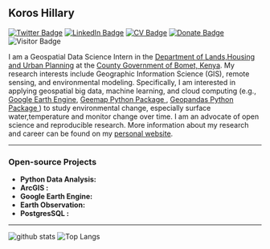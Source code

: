 ##  Koros Hillary


[![Twitter Badge](https://img.shields.io/twitter/follow/kipngeno_koros?style=social)](https://twitter.com/kipngeno_koros)
[![LinkedIn Badge](https://img.shields.io/badge/My-LinkedIn-blue)](https://www.linkedin.com/in/hillarykoros/)
[![CV Badge](https://img.shields.io/badge/My-CV-critical)](https://hillarykoros.github.io/docs/Resume.docx)
[![Donate Badge](https://img.shields.io/badge/Donate-Buy%20me%20a%20coffee-yellowgreen.svg)](https://www.buymeacoffee.com/hillarykoros)
![Visitor Badge](https://visitor-badge.laobi.icu/badge?page_id=HillaryKoros.HillaryKoros)

I am a Geospatial Data Science Intern in the [Department of Lands,Housing and Urban Planning](https://bomet.go.ke/landshousing-urban-planning/) at the [County Government of Bomet, Kenya](https://bomet.go.ke/). My research interests include Geographic Information Science (GIS), remote sensing, and environmental modeling. Specifically, I am interested in applying geospatial big data, machine learning, and cloud computing (e.g., [Google Earth Engine](https://earthengine.google.com/), [Geemap Python Package ](https://geemap.org/), [Geopandas Python Package ](https://geopandas.org/)) to study environmental change, especially surface water,temperature and monitor change over time. I am an advocate of open science and reproducible research. More information about my research and career can be found on my [personal website](https://hillarykoros.github.io/).

---

### Open-source Projects
- **Python Data Analysis:** 
- **ArcGIS :** 
- **Google Earth Engine:** 
- **Earth Observation:**
- **PostgresSQL :** 
---

![github stats](https://github-readme-stats.vercel.app/api?username=HillaryKoros&show_icons=true)
![Top Langs](https://github-readme-stats.vercel.app/api/top-langs/?username=HillaryKoros&langs_count=3&hide=javascript,go,html,css,tex)
